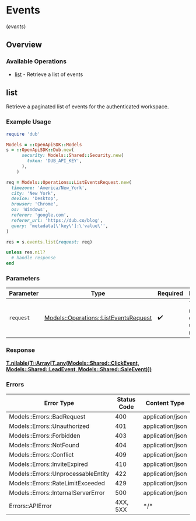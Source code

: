 # Events
(*events*)

## Overview

### Available Operations

* [list](#list) - Retrieve a list of events

## list

Retrieve a paginated list of events for the authenticated workspace.

### Example Usage

<!-- UsageSnippet language="ruby" operationID="listEvents" method="get" path="/events" -->
```ruby
require 'dub'

Models = ::OpenApiSDK::Models
s = ::OpenApiSDK::Dub.new(
      security: Models::Shared::Security.new(
        token: 'DUB_API_KEY',
      ),
    )

req = Models::Operations::ListEventsRequest.new(
  timezone: 'America/New_York',
  city: 'New York',
  device: 'Desktop',
  browser: 'Chrome',
  os: 'Windows',
  referer: 'google.com',
  referer_url: 'https://dub.co/blog',
  query: 'metadata[\'key\']:\'value\'',
)

res = s.events.list(request: req)

unless res.nil?
  # handle response
end

```

### Parameters

| Parameter                                                                             | Type                                                                                  | Required                                                                              | Description                                                                           |
| ------------------------------------------------------------------------------------- | ------------------------------------------------------------------------------------- | ------------------------------------------------------------------------------------- | ------------------------------------------------------------------------------------- |
| `request`                                                                             | [Models::Operations::ListEventsRequest](../../models/operations/listeventsrequest.md) | :heavy_check_mark:                                                                    | The request object to use for the request.                                            |

### Response

**[T.nilable(T::Array[T.any(Models::Shared::ClickEvent, Models::Shared::LeadEvent, Models::Shared::SaleEvent)])](../../models/operations/.md)**

### Errors

| Error Type                          | Status Code                         | Content Type                        |
| ----------------------------------- | ----------------------------------- | ----------------------------------- |
| Models::Errors::BadRequest          | 400                                 | application/json                    |
| Models::Errors::Unauthorized        | 401                                 | application/json                    |
| Models::Errors::Forbidden           | 403                                 | application/json                    |
| Models::Errors::NotFound            | 404                                 | application/json                    |
| Models::Errors::Conflict            | 409                                 | application/json                    |
| Models::Errors::InviteExpired       | 410                                 | application/json                    |
| Models::Errors::UnprocessableEntity | 422                                 | application/json                    |
| Models::Errors::RateLimitExceeded   | 429                                 | application/json                    |
| Models::Errors::InternalServerError | 500                                 | application/json                    |
| Errors::APIError                    | 4XX, 5XX                            | \*/\*                               |